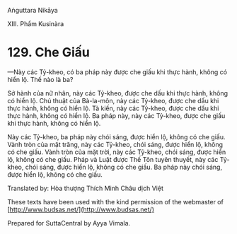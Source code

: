  

Aṅguttara Nikāya

XIII. Phẩm Kusinàra

# 129\. Che Giấu

—Này các Tỷ-kheo, có ba pháp này được che giấu khi thực hành, không có hiển lộ. Thế nào là ba?

Sở hành của nữ nhân, này các Tỷ-kheo, được che dấu khi thực hành, không có hiển lộ. Chú thuật của Bà-la-môn, này các Tỷ-kheo, được che dấu khi thực hành, không có hiển lộ. Tà kiến, này các Tỷ-kheo, được che dấu khi thực hành, không có hiển lộ. Ba pháp này, này các Tỷ-kheo, được che giấu khi thực hành, không có hiển lộ.

Này các Tỷ-kheo, ba pháp này chói sáng, được hiển lộ, không có che giấu. Vành tròn của mặt trăng, này các Tỷ-kheo, chói sáng, được hiển lộ, không có che giấu. Vành tròn của mặt trời, này các Tỷ-kheo, chói sáng, được hiển lộ, không có che giấu. Pháp và Luật được Thế Tôn tuyên thuyết, này các Tỷ-kheo, chói sáng, được hiển lộ, không có che giấu. Ba pháp này chói sáng, được hiển lộ, không có che giấu.

Translated by: Hòa thượng Thích Minh Châu dịch Việt

These texts have been used with the kind permission of the webmaster of [http://www.budsas.net/](http://www.budsas.net/)

Prepared for SuttaCentral by Ayya Vimala.